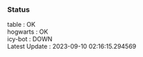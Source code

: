 ### Status


table : OK  
hogwarts : OK  
icy-bot : DOWN  
Latest Update : 2023-09-10 02:16:15.294569
